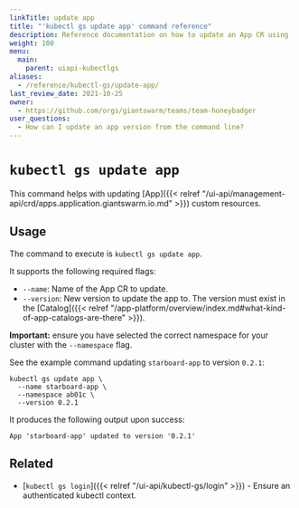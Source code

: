 ```yaml
---
linkTitle: update app
title: "'kubectl gs update app' command reference"
description: Reference documentation on how to update an App CR using 'kubectl gs'.
weight: 100
menu:
  main:
    parent: uiapi-kubectlgs
aliases:
  - /reference/kubectl-gs/update-app/
last_review_date: 2021-10-25
owner:
  - https://github.com/orgs/giantswarm/teams/team-honeybadger
user_questions:
  - How can I update an app version from the command line?
---
```


# `kubectl gs update app`

This command helps with updating [App]({{< relref "/ui-api/management-api/crd/apps.application.giantswarm.io.md" >}}) custom resources.

## Usage

The command to execute is `kubectl gs update app`.

It supports the following required flags:

- `--name`: Name of the App CR to update.
- `--version`: New version to update the app to. The version must exist in the [Catalog]({{< relref "/app-platform/overview/index.md#what-kind-of-app-catalogs-are-there" >}}).

**Important:** ensure you have selected the correct namespace for your cluster with the `--namespace` flag.

See the example command updating `starboard-app` to version `0.2.1`:

```nohighlight
kubectl gs update app \
  --name starboard-app \
  --namespace ab01c \
  --version 0.2.1
```

It produces the following output upon success:

```nohighlight
App 'starboard-app' updated to version '0.2.1'
```

## Related

- [`kubectl gs login`]({{< relref "/ui-api/kubectl-gs/login" >}}) - Ensure an authenticated kubectl context.
